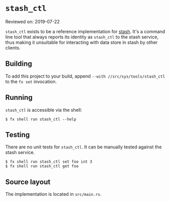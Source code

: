 # `stash_ctl`

Reviewed on: 2019-07-22

`stash_ctl` exists to be a reference implementation for
[stash](../stash/README.md). It's a command line tool that always reports its
identity as `stash_ctl` to the stash service, thus making it unsuitable for
interacting with data store in stash by other clients.

## Building

To add this project to your build, append `--with //src/sys/tools/stash_ctl`
to the `fx set` invocation.

## Running

`stash_ctl` is accessible via the shell:

```
$ fx shell run stash_ctl --help
```

## Testing

There are no unit tests for `stash_ctl`. It can be manually tested against the
stash service.

```
$ fx shell run stash_ctl set foo int 3
$ fx shell run stash_ctl get foo
```

## Source layout

The implementation is located in `src/main.rs`.